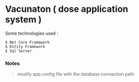 # Vacunaton ( dose application system ) 

Some technologies used : 
```
$ Net Core Framework
$ Entity Framework
$ Sql Server
```

### Notes
> modify app.config file with the database connection path
